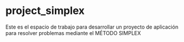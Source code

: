 # project_simplex
Este es el espacio de trabajo para desarrollar un proyecto de aplicación para resolver problemas mediante el MÉTODO SIMPLEX
